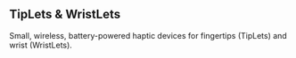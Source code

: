 ## TipLets & WristLets

<!-- <img class="aspect-video object-cover rounded-lg shadow-md shadow-md hover:shadow-xl hover:scale-102 transition-all duration-500 ease-in-out transform" src="/assets/MainPhoto_TipLetsWristLets.jpg"> -->

Small, wireless, battery-powered haptic devices for fingertips (TipLets) and wrist (WristLets).